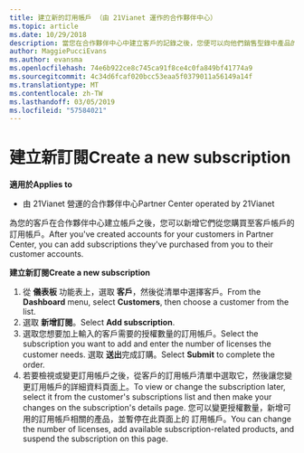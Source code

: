 ```yaml
---
title: 建立新的訂用帳戶 （由 21Vianet 運作的合作夥伴中心）
ms.topic: article
ms.date: 10/29/2018
description: 當您在合作夥伴中心中建立客戶的記錄之後，您便可以向他們銷售型錄中產品的訂閱。
author: MaggiePucciEvans
ms.author: evansma
ms.openlocfilehash: 74e6b922ce8c745ca91f8ce4c0fa849bf41774a9
ms.sourcegitcommit: 4c34d6fcaf020bcc53eaa5f0379011a56149a14f
ms.translationtype: MT
ms.contentlocale: zh-TW
ms.lasthandoff: 03/05/2019
ms.locfileid: "57584021"
---
```

# <a name="create-a-new-subscription"></a><span data-ttu-id="3fafa-103">建立新訂閱</span><span class="sxs-lookup"><span data-stu-id="3fafa-103">Create a new subscription</span></span>

<span data-ttu-id="3fafa-104">**適用於**</span><span class="sxs-lookup"><span data-stu-id="3fafa-104">**Applies to**</span></span>

-   <span data-ttu-id="3fafa-105">由 21Vianet 營運的合作夥伴中心</span><span class="sxs-lookup"><span data-stu-id="3fafa-105">Partner Center operated by 21Vianet</span></span>


<span data-ttu-id="3fafa-106">為您的客戶在合作夥伴中心建立帳戶之後，您可以新增它們從您購買至客戶帳戶的訂用帳戶。</span><span class="sxs-lookup"><span data-stu-id="3fafa-106">After you've created accounts for your customers in Partner Center, you can add subscriptions they've purchased from you to their customer accounts.</span></span>

<span data-ttu-id="3fafa-107">**建立新訂閱**</span><span class="sxs-lookup"><span data-stu-id="3fafa-107">**Create a new subscription**</span></span>

1.  <span data-ttu-id="3fafa-108">從 **儀表板** 功能表上，選取 **客戶**，然後從清單中選擇客戶。</span><span class="sxs-lookup"><span data-stu-id="3fafa-108">From the **Dashboard** menu, select **Customers**, then choose a customer from the list.</span></span>
2.  <span data-ttu-id="3fafa-109">選取 **新增訂閱**。</span><span class="sxs-lookup"><span data-stu-id="3fafa-109">Select **Add subscription**.</span></span>
3.  <span data-ttu-id="3fafa-110">選取您想要加上輸入的客戶需要的授權數量的訂用帳戶。</span><span class="sxs-lookup"><span data-stu-id="3fafa-110">Select the subscription you want to add and enter the number of licenses the customer needs.</span></span> <span data-ttu-id="3fafa-111">選取 **送出**完成訂購。</span><span class="sxs-lookup"><span data-stu-id="3fafa-111">Select **Submit** to complete the order.</span></span>
4.  <span data-ttu-id="3fafa-112">若要檢視或變更訂用帳戶之後，從客戶的訂用帳戶清單中選取它，然後讓您變更訂用帳戶的詳細資料頁面上。</span><span class="sxs-lookup"><span data-stu-id="3fafa-112">To view or change the subscription later, select it from the customer's subscriptions list and then make your changes on the subscription's details page.</span></span> <span data-ttu-id="3fafa-113">您可以變更授權數量，新增可用的訂用帳戶相關的產品，並暫停在此頁面上的 訂用帳戶。</span><span class="sxs-lookup"><span data-stu-id="3fafa-113">You can change the number of licenses, add available subscription-related products, and suspend the subscription on this page.</span></span>   

